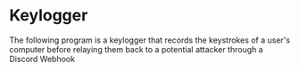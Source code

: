 # Keylogger
The following program is a keylogger that records the keystrokes of a user's computer before relaying them back to a potential attacker through a Discord Webhook
